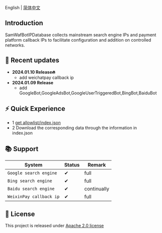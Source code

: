 English | [简体中文](README_ch.md) 

## Introduction

SamWafBotIPDatabase collects mainstream search engine IPs and payment platform callback IPs to facilitate configuration and addition on controlled networks.


## 📣 Recent updates
- **2024.01.10 Release🔥**
  -  add weichatpay callback ip
- **2024.01.09 Release**
  -  add GoogleBot,GoogleAdsBot,GoogleUserTriggeredBot,BingBot,BaiduBot

## ⚡ Quick Experience

- 1  <a href="allowlist/index.json">get allowlist/index.json</a> 
- 2  Download the corresponding data through the information in index.json

## 📚 Support 
| System                  | Status| Remark|
| ----------------------- | ------------ | ------------ |
| `Google search engine`| ✔  | full|
| `Bing search engine`| ✔  | full|
| `Baidu search engine`| ✔  | continually |
| `WeixinPay callback ip`| ✔   |full |

<a name="LICENSE"></a>
## 📄 License
This project is released under <a href="LICENSE">Apache 2.0 license</a>
